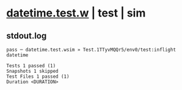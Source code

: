 # [datetime.test.w](../../../../../../examples/tests/sdk_tests/std/datetime.test.w) | test | sim

## stdout.log
```log
pass ─ datetime.test.wsim » Test.1TTyvMQQr5/env0/test:inflight datetime

Tests 1 passed (1)
Snapshots 1 skipped
Test Files 1 passed (1)
Duration <DURATION>
```

